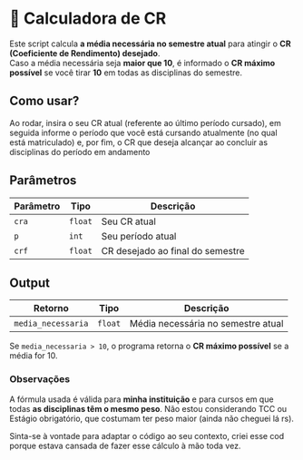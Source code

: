 # 🧮 Calculadora de CR

Este script calcula **a média necessária no semestre atual** para atingir o **CR (Coeficiente de Rendimento) desejado**.  
Caso a média necessária seja **maior que 10**, é informado o **CR máximo possível** se você tirar **10** em todas as disciplinas do semestre.

## Como usar?
Ao rodar, insira o seu CR atual (referente ao último período cursado), em seguida informe o período que você está cursando atualmente (no qual está matriculado) e, por fim, o CR que deseja alcançar ao concluir as disciplinas do período em andamento

## Parâmetros

| Parâmetro | Tipo  | Descrição |
|------------|--------|------------|
| `cra` | `float` | Seu CR atual |
| `p` | `int` | Seu período atual |
| `crf` | `float` | CR desejado ao final do semestre |

## Output

| Retorno | Tipo | Descrição |
|----------|------|------------|
| `media_necessaria` | `float` | Média necessária no semestre atual |

Se `media_necessaria > 10`, o programa retorna o **CR máximo possível** se a média for 10.

### Observações

A fórmula usada é válida para **minha instituição** e para cursos em que todas **as disciplinas têm o mesmo peso**.
Não estou considerando TCC ou Estágio obrigatório, que costumam ter peso maior (ainda não cheguei lá rs).

Sinta-se à vontade para adaptar o código ao seu contexto, criei esse cod porque estava cansada de fazer esse cálculo à mão toda vez.
